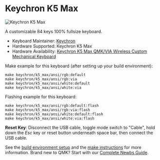 # Keychron K5 Max

![Keychron K5 Max](https://cdn.shopify.com/s/files/1/0059/0630/1017/files/K5-Max-page13.jpg?v=1705308494)

A customizable 84 keys 100% fullsize keyboard.

* Keyboard Maintainer: [Keychron](https://github.com/keychron)
* Hardware Supported: Keychron K5 Max
* Hardware Availability: [Keychron K5 Max QMK/VIA Wireless Custom Mechanical Keyboard](https://www.keychron.com/products/keychron-k5-max-qmk-via-wireless-custom-mechanical-keyboard)

Make example for this keyboard (after setting up your build environment):

    make keychron/k5_max/ansi/rgb:default
    make keychron/k5_max/ansi/rgb:via
    make keychron/k5_max/ansi/white:default
    make keychron/k5_max/ansi/white:via

Flashing example for this keyboard:

    make keychron/k5_max/ansi/rgb:default:flash
    make keychron/k5_max/ansi/rgb:via:flash
    make keychron/k5_max/ansi/white:default:flash
    make keychron/k5_max/ansi/white:via:flash

**Reset Key**: Disconnect the USB cable, toggle mode switch to "Cable", hold down the *Esc* key or reset button underneath space bar, then connect the USB cable.

See the [build environment setup](https://docs.qmk.fm/#/getting_started_build_tools) and the [make instructions](https://docs.qmk.fm/#/getting_started_make_guide) for more information. Brand new to QMK? Start with our [Complete Newbs Guide](https://docs.qmk.fm/#/newbs).
